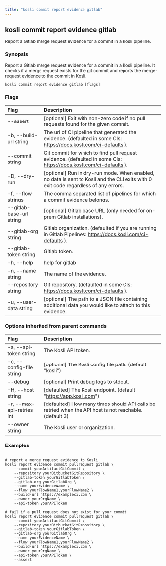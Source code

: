 ```yaml
---
title: "kosli commit report evidence gitlab"
---
```


## kosli commit report evidence gitlab

Report a Gitlab merge request evidence for a commit in a Kosli pipeline.

### Synopsis

Report a Gitlab merge request evidence for a commit in a Kosli pipeline.
It checks if a merge request exists for the git commit and reports the merge-request evidence to the commit in Kosli.

```shell
kosli commit report evidence gitlab [flags]
```

### Flags
| Flag | Description |
| :--- | :--- |
|        --assert  |  [optional] Exit with non-zero code if no pull requests found for the given commit.  |
|    -b, --build-url string  |  The url of CI pipeline that generated the evidence. (defaulted in some CIs: https://docs.kosli.com/ci-defaults ).  |
|        --commit string  |  Git commit for which to find pull request evidence. (defaulted in some CIs: https://docs.kosli.com/ci-defaults ).  |
|    -D, --dry-run  |  [optional] Run in dry-run mode. When enabled, no data is sent to Kosli and the CLI exits with 0 exit code regardless of any errors.  |
|    -f, --flow strings  |  The comma separated list of pipelines for which a commit evidence belongs.  |
|        --gitlab-base-url string  |  [optional] Gitlab base URL (only needed for on-prem Gitlab installations).  |
|        --gitlab-org string  |  Gitlab organization. (defaulted if you are running in Gitlab Pipelines: https://docs.kosli.com/ci-defaults ).  |
|        --gitlab-token string  |  Gitlab token.  |
|    -h, --help  |  help for gitlab  |
|    -n, --name string  |  The name of the evidence.  |
|        --repository string  |  Git repository. (defaulted in some CIs: https://docs.kosli.com/ci-defaults ).  |
|    -u, --user-data string  |  [optional] The path to a JSON file containing additional data you would like to attach to this evidence.  |


### Options inherited from parent commands
| Flag | Description |
| :--- | :--- |
|    -a, --api-token string  |  The Kosli API token.  |
|    -c, --config-file string  |  [optional] The Kosli config file path. (default "kosli")  |
|        --debug  |  [optional] Print debug logs to stdout.  |
|    -H, --host string  |  [defaulted] The Kosli endpoint. (default "https://app.kosli.com")  |
|    -r, --max-api-retries int  |  [defaulted] How many times should API calls be retried when the API host is not reachable. (default 3)  |
|        --owner string  |  The Kosli user or organization.  |


### Examples

```shell

# report a merge request evidence to Kosli
kosli report evidence commit pullrequest gitlab \
	--commit yourArtifactGitCommit \
	--repository yourBitbucketGitRepository \
	--gitlab-token yourGitlabToken \
	--gitlab-org yourGitlabOrg \
	--name yourEvidenceName \
	--flow yourFlowName1,yourFlowName2 \
	--build-url https://exampleci.com \
	--owner yourOrgName \
	--api-token yourAPIToken
	
# fail if a pull request does not exist for your commit
kosli report evidence commit pullrequest gitlab \
	--commit yourArtifactGitCommit \
	--repository yourBitbucketGitRepository \
	--gitlab-token yourGitlabToken \
	--gitlab-org yourGitlabOrg \
	--name yourEvidenceName \
	--flow yourFlowName1,yourFlowName2 \
	--build-url https://exampleci.com \
	--owner yourOrgName \
	--api-token yourAPIToken \
	--assert

```

